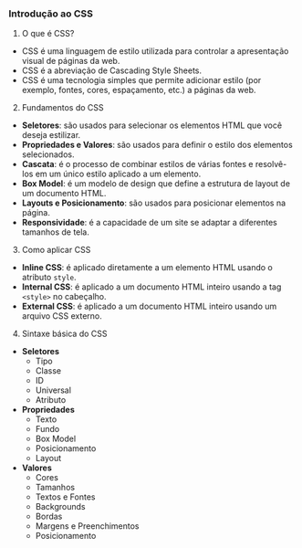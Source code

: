 ### Introdução ao CSS

1. O que é CSS?
- CSS é uma linguagem de estilo utilizada para controlar a apresentação visual de páginas da web.
- CSS é a abreviação de Cascading Style Sheets.
- CSS é uma tecnologia simples que permite adicionar estilo (por exemplo, fontes, cores, espaçamento, etc.) a páginas da web.

2. Fundamentos do CSS
- **Seletores**: são usados para selecionar os elementos HTML que você deseja estilizar.
- **Propriedades e Valores**: são usados para definir o estilo dos elementos selecionados.
- **Cascata**: é o processo de combinar estilos de várias fontes e resolvê-los em um único estilo aplicado a um elemento.
- **Box Model**: é um modelo de design que define a estrutura de layout de um documento HTML.
- **Layouts e Posicionamento**: são usados para posicionar elementos na página.
- **Responsividade**: é a capacidade de um site se adaptar a diferentes tamanhos de tela.

3. Como aplicar CSS
- **Inline CSS**: é aplicado diretamente a um elemento HTML usando o atributo `style`.
- **Internal CSS**: é aplicado a um documento HTML inteiro usando a tag `<style>` no cabeçalho.
- **External CSS**: é aplicado a um documento HTML inteiro usando um arquivo CSS externo.

4. Sintaxe básica do CSS
- **Seletores**
  - Tipo
  - Classe
  - ID
  - Universal
  - Atributo
- **Propriedades**
  - Texto 
  - Fundo 
  - Box Model
  - Posicionamento
  - Layout
- **Valores**
  - Cores
  - Tamanhos
  - Textos e Fontes
  - Backgrounds
  - Bordas
  - Margens e Preenchimentos
  - Posicionamento